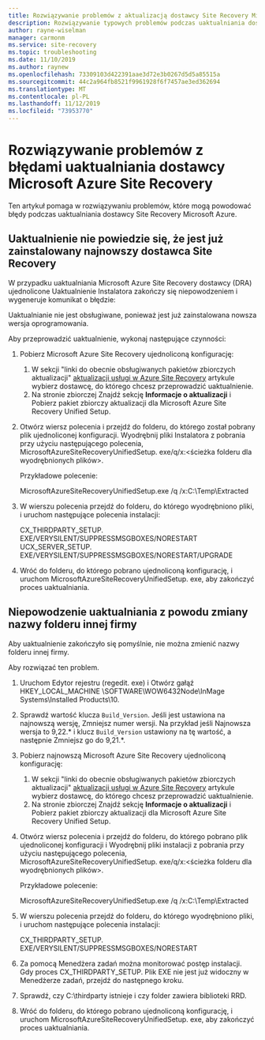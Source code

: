 ```yaml
---
title: Rozwiązywanie problemów z aktualizacją dostawcy Site Recovery Microsoft Azure
description: Rozwiązywanie typowych problemów podczas uaktualniania dostawcy Site Recovery Microsoft Azure
author: rayne-wiselman
manager: carmonm
ms.service: site-recovery
ms.topic: troubleshooting
ms.date: 11/10/2019
ms.author: raynew
ms.openlocfilehash: 73309103d422391aae3d72e3b0267d5d5a85515a
ms.sourcegitcommit: 44c2a964fb8521f9961928f6f7457ae3ed362694
ms.translationtype: MT
ms.contentlocale: pl-PL
ms.lasthandoff: 11/12/2019
ms.locfileid: "73953770"
---
```

# <a name="troubleshoot-microsoft-azure-site-recovery-provider-upgrade-failures"></a>Rozwiązywanie problemów z błędami uaktualniania dostawcy Microsoft Azure Site Recovery

Ten artykuł pomaga w rozwiązywaniu problemów, które mogą powodować błędy podczas uaktualniania dostawcy Site Recovery Microsoft Azure.

## <a name="the-upgrade-fails-reporting-that-the-latest-site-recovery-provider-is-already-installed"></a>Uaktualnienie nie powiedzie się, że jest już zainstalowany najnowszy dostawca Site Recovery

W przypadku uaktualniania Microsoft Azure Site Recovery dostawcy (DRA) ujednolicone Uaktualnienie Instalatora zakończy się niepowodzeniem i wygeneruje komunikat o błędzie:

Uaktualnianie nie jest obsługiwane, ponieważ jest już zainstalowana nowsza wersja oprogramowania.

Aby przeprowadzić uaktualnienie, wykonaj następujące czynności:

1. Pobierz Microsoft Azure Site Recovery ujednoliconą konfigurację:
   1. W sekcji "linki do obecnie obsługiwanych pakietów zbiorczych aktualizacji" [aktualizacji usługi w Azure Site Recovery](service-updates-how-to.md##links-to-currently-supported-update-rollups) artykule wybierz dostawcę, do którego chcesz przeprowadzić uaktualnienie.
   2. Na stronie zbiorczej Znajdź sekcję **Informacje o aktualizacji** i Pobierz pakiet zbiorczy aktualizacji dla Microsoft Azure Site Recovery Unified Setup.

2. Otwórz wiersz polecenia i przejdź do folderu, do którego został pobrany plik ujednoliconej konfiguracji. Wyodrębnij pliki Instalatora z pobrania przy użyciu następującego polecenia, MicrosoftAzureSiteRecoveryUnifiedSetup. exe/q/x:&lt;ścieżka folderu dla wyodrębnionych plików&gt;.
    
    Przykładowe polecenie:

    MicrosoftAzureSiteRecoveryUnifiedSetup.exe /q /x:C:\Temp\Extracted

3. W wierszu polecenia przejdź do folderu, do którego wyodrębniono pliki, i uruchom następujące polecenia instalacji:
   
    CX_THIRDPARTY_SETUP. EXE/VERYSILENT/SUPPRESSMSGBOXES/NORESTART UCX_SERVER_SETUP. EXE/VERYSILENT/SUPPRESSMSGBOXES/NORESTART/UPGRADE

1. Wróć do folderu, do którego pobrano ujednoliconą konfigurację, i uruchom MicrosoftAzureSiteRecoveryUnifiedSetup. exe, aby zakończyć proces uaktualniania. 

## <a name="upgrade-failure-due-to-the-3rd-party-folder-being-renamed"></a>Niepowodzenie uaktualniania z powodu zmiany nazwy folderu innej firmy

Aby uaktualnienie zakończyło się pomyślnie, nie można zmienić nazwy folderu innej firmy.

Aby rozwiązać ten problem.

1. Uruchom Edytor rejestru (regedit. exe) i Otwórz gałąź HKEY_LOCAL_MACHINE \SOFTWARE\WOW6432Node\InMage Systems\Installed Products\10.
1. Sprawdź wartość klucza `Build_Version`. Jeśli jest ustawiona na najnowszą wersję, Zmniejsz numer wersji. Na przykład jeśli Najnowsza wersja to 9,22.\* i klucz `Build_Version` ustawiony na tę wartość, a następnie Zmniejsz go do 9,21.\*.
1. Pobierz najnowszą Microsoft Azure Site Recovery ujednoliconą konfigurację:
   1. W sekcji "linki do obecnie obsługiwanych pakietów zbiorczych aktualizacji" [aktualizacji usługi w Azure Site Recovery](service-updates-how-to.md##links-to-currently-supported-update-rollups) artykule wybierz dostawcę, do którego chcesz przeprowadzić uaktualnienie.
   2. Na stronie zbiorczej Znajdź sekcję **Informacje o aktualizacji** i Pobierz pakiet zbiorczy aktualizacji dla Microsoft Azure Site Recovery Unified Setup.
1. Otwórz wiersz polecenia i przejdź do folderu, do którego pobrano plik ujednoliconej konfiguracji i Wyodrębnij pliki instalacji z pobrania przy użyciu następującego polecenia, MicrosoftAzureSiteRecoveryUnifiedSetup. exe/q/x:&lt;ścieżka folderu dla wyodrębnionych plików&gt;.

    Przykładowe polecenie:

    MicrosoftAzureSiteRecoveryUnifiedSetup.exe /q /x:C:\Temp\Extracted

1. W wierszu polecenia przejdź do folderu, do którego wyodrębniono pliki, i uruchom następujące polecenia instalacji:
   
    CX_THIRDPARTY_SETUP. EXE/VERYSILENT/SUPPRESSMSGBOXES/NORESTART

1. Za pomocą Menedżera zadań można monitorować postęp instalacji. Gdy proces CX_THIRDPARTY_SETUP. Plik EXE nie jest już widoczny w Menedżerze zadań, przejdź do następnego kroku.
1. Sprawdź, czy C:\thirdparty istnieje i czy folder zawiera biblioteki RRD.
1. Wróć do folderu, do którego pobrano ujednoliconą konfigurację, i uruchom MicrosoftAzureSiteRecoveryUnifiedSetup. exe, aby zakończyć proces uaktualniania. 